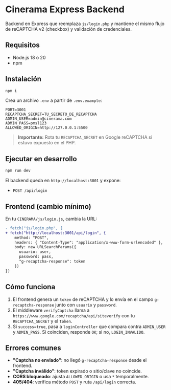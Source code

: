 # Cinerama Express Backend

Backend en Express que reemplaza `js/login.php` y mantiene el mismo flujo de reCAPTCHA v2 (checkbox) y validación de credenciales.

## Requisitos
- Node.js 18 o 20
- npm

## Instalación
```bash
npm i
```

Crea un archivo `.env` a partir de `.env.example`:

```
PORT=3001
RECAPTCHA_SECRET=TU_SECRETO_DE_RECAPTCHA
ADMIN_USER=admin@cinerama.com
ADMIN_PASS=pmsl123
ALLOWED_ORIGIN=http://127.0.0.1:5500
```

> **Importante:** Rota tu `RECAPTCHA_SECRET` en Google reCAPTCHA si estuvo expuesto en el PHP.

## Ejecutar en desarrollo
```bash
npm run dev
```
El backend queda en `http://localhost:3001` y expone:
- `POST /api/login`

## Frontend (cambio mínimo)
En tu `CINERAMA/js/login.js`, cambia la URL:

```diff
- fetch("js/login.php", {
+ fetch("http://localhost:3001/api/login", {
    method: "POST",
    headers: { "Content-Type": "application/x-www-form-urlencoded" },
    body: new URLSearchParams({
      usuario: user,
      password: pass,
      "g-recaptcha-response": token
    })
})
```

## Cómo funciona
1. El frontend genera un `token` de reCAPTCHA y lo envía en el campo `g-recaptcha-response` junto con `usuario` y `password`.
2. El middleware `verifyCaptcha` llama a `https://www.google.com/recaptcha/api/siteverify` con tu `RECAPTCHA_SECRET` y el `token`.
3. Si `success=true`, pasa a `loginController` que compara contra `ADMIN_USER` y `ADMIN_PASS`. Si coinciden, responde `OK`; si no, `LOGIN_INVALIDO`.

## Errores comunes
- **"Captcha no enviado"**: no llegó `g-recaptcha-response` desde el frontend.
- **"Captcha inválido"**: token expirado o sitio/clave no coincide.
- **CORS bloqueado**: ajusta `ALLOWED_ORIGIN` o usa `*` temporalmente.
- **405/404**: verifica método `POST` y ruta `/api/login` correcta.
